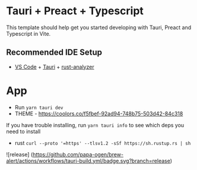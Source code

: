 # Tauri + Preact + Typescript

This template should help get you started developing with Tauri, Preact and Typescript in Vite.

## Recommended IDE Setup

- [VS Code](https://code.visualstudio.com/) + [Tauri](https://marketplace.visualstudio.com/items?itemName=tauri-apps.tauri-vscode) + [rust-analyzer](https://marketplace.visualstudio.com/items?itemName=rust-lang.rust-analyzer)

# App

- Run `yarn tauri dev`
- THEME - https://coolors.co/f5fbef-92ad94-748b75-503d42-84c318

If you have trouble installing, run `yarn tauri info` to see which deps you need to install

- rust `curl --proto '=https' --tlsv1.2 -sSf https://sh.rustup.rs | sh`

![release]
(https://github.com/papa-ogen/brew-alert/actions/workflows/tauri-build.yml/badge.svg?branch=release)
